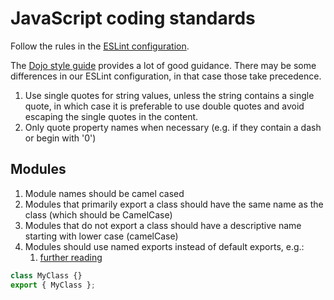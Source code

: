 # JavaScript coding standards

Follow the rules in the [ESLint configuration](https://github.com/mkdecisiondev/lintconfig/blob/master/.eslintrc.js).

The [Dojo style guide](https://github.com/dojo/meta/blob/master/STYLE.md) provides a lot of good guidance. There may be
some differences in our ESLint configuration, in that case those take precedence.

1. Use single quotes for string values, unless the string contains a single quote, in which case it is preferable to use
	double quotes and avoid escaping the single quotes in the content.
1. Only quote property names when necessary (e.g. if they contain a dash or begin with '0')

## Modules

1. Module names should be camel cased
1. Modules that primarily export a class should have the same name as the class (which should be CamelCase)
1. Modules that do not export a class should have a descriptive name starting with lower case (camelCase)
1. Modules should use named exports instead of default exports, e.g.:
	1. [further reading](https://blog.neufund.org/why-we-have-banned-default-exports-and-you-should-do-the-same-d51fdc2cf2ad)

```javascript
class MyClass {}
export { MyClass };
```
